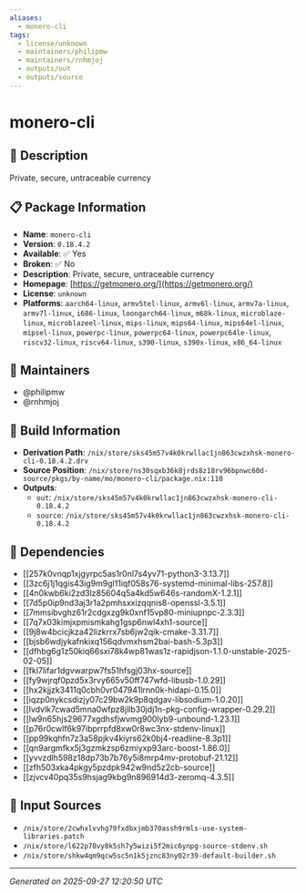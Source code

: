 ```yaml
---
aliases:
  - monero-cli
tags:
  - license/unknown
  - maintainers/philipmw
  - maintainers/rnhmjoj
  - outputs/out
  - outputs/source
---
```


# monero-cli

## 📝 Description

Private, secure, untraceable currency

## 📋 Package Information

- **Name**: `monero-cli`
- **Version**: `0.18.4.2`
- **Available**: ✅ Yes
- **Broken**: ✅ No
- **Description**: Private, secure, untraceable currency
- **Homepage**: [https://getmonero.org/](https://getmonero.org/)
- **License**: `unknown`
- **Platforms**: `aarch64-linux`, `armv5tel-linux`, `armv6l-linux`, `armv7a-linux`, `armv7l-linux`, `i686-linux`, `loongarch64-linux`, `m68k-linux`, `microblaze-linux`, `microblazeel-linux`, `mips-linux`, `mips64-linux`, `mips64el-linux`, `mipsel-linux`, `powerpc-linux`, `powerpc64-linux`, `powerpc64le-linux`, `riscv32-linux`, `riscv64-linux`, `s390-linux`, `s390x-linux`, `x86_64-linux`
## 👥 Maintainers

- @philipmw
- @rnhmjoj


## 🔧 Build Information

- **Derivation Path**: `/nix/store/sks45m57v4k0krwllac1jn863cwzxhsk-monero-cli-0.18.4.2.drv`
- **Source Position**: `/nix/store/ns30sqxb36k8jrds8z18rv96bpnwc60d-source/pkgs/by-name/mo/monero-cli/package.nix:110`
- **Outputs**:
  - `out`:  `/nix/store/sks45m57v4k0krwllac1jn863cwzxhsk-monero-cli-0.18.4.2`
  - `source`:  `/nix/store/sks45m57v4k0krwllac1jn863cwzxhsk-monero-cli-0.18.4.2`

## 🔗 Dependencies

- [[257k0vnqp1xjgyrpc5as1r0nl7s4yv71-python3-3.13.7]]
- [[3zc6j1j1qgis43ig9m9gl11iqf058s76-systemd-minimal-libs-257.8]]
- [[4n0kwb6ki2zd3lz85604q5a4kd5w646s-randomX-1.2.1]]
- [[7d5p0ip9nd3aj3r1a2pmhsxxizqqnis8-openssl-3.5.1]]
- [[7mmsibvghz61r2cdgxzg9k0xnf15vp80-miniupnpc-2.3.3]]
- [[7q7x03kimjxpmismkahg1gsp6nwl4xh1-source]]
- [[9j8w4bcicjkza42lizkrrx7sb6jw2qik-cmake-3.31.7]]
- [[bjsb6wdjykafnkixq156qdvmxhsm2bai-bash-5.3p3]]
- [[dfhbg6g1z50kiq66sxi78k4wp81was1z-rapidjson-1.1.0-unstable-2025-02-05]]
- [[fkl7lifar1dgvwarpw7fs51hfsgj03hx-source]]
- [[fy9wjrqf0pzd5x3rvy665v50ff747wfd-libusb-1.0.29]]
- [[hx2kjjzk3411q0cbh0vr047941lrnn0k-hidapi-0.15.0]]
- [[iqzp0nykcsdizjy07c29bw2k9p8qdgav-libsodium-1.0.20]]
- [[lvdvlk7cwad5mna0wfpz8jllb30jdj1n-pkg-config-wrapper-0.29.2]]
- [[lw9n65hjs29677xgdhsfjwvmg900lyb9-unbound-1.23.1]]
- [[p76r0cwlf6k97ibprrpfd8xw0r8wc3nx-stdenv-linux]]
- [[pp99kqhfn7z3a58pjkv4kiyrs62k0bj4-readline-8.3p1]]
- [[qn9argmfkx5j3gzmkzsp6zmiyxp93arc-boost-1.86.0]]
- [[yvvzdlh598z18dp73b7b76y5i8mrp4mv-protobuf-21.12]]
- [[zfh503xka4pkgy5pzdpk942w9nd5z2cb-source]]
- [[zjvcv40pq35s9hsjag9kbg9n896914d3-zeromq-4.3.5]]

## 📁 Input Sources

- `/nix/store/2cwhxlvvhg79fxdbxjmb370assh9rmls-use-system-libraries.patch`
- `/nix/store/l622p70vy8k5sh7y5wizi5f2mic6ynpg-source-stdenv.sh`
- `/nix/store/shkw4qm9qcw5sc5n1k5jznc83ny02r39-default-builder.sh`

---
*Generated on 2025-09-27 12:20:50 UTC*

